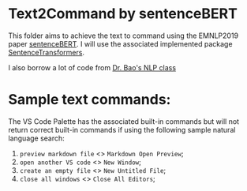 # Text2Command by sentenceBERT

This folder aims to achieve the text to command using the EMNLP2019 paper [sentenceBERT](https://arxiv.org/abs/1908.10084). I will use the associated implemented package [SentenceTransformers](https://www.sbert.net/).

I also borrow a lot of code from [Dr. Bao's NLP class](https://github.com/forrestbao/pebble/blob/master/NLP/semantic_search.ipynb)

# Sample text commands:

The VS Code Palette has the associated built-in commands but will not return correct built-in commands if using the following sample natural language search:

1. `preview markdown file` <> `Markdown Open Preview`;
2. `open another VS code` <> `New Window`;
3. `create an empty file` <> `New Untitled File`;
4. `close all windows` <> `Close All Editors`;
